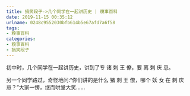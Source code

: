```yaml
---
title: 搞笑段子->几个同学在一起讲历史 | 糗事百科
date: 2019-11-15 00:35:12
urlname: 0248c9552030bfb614b5e67afd7a6f58
tags: 
- 糗事百科
categories:
- 糗事百科
- 搞笑段子
---
```

初中时，几个同学在一起讲历史，讲到了专 诸 刺 王 僚，要 离 刺 庆 忌。

另一个同学路过，奇怪地问:“你们讲的是什么 猪 刺 王 僚，哪个 妖 女 在 刺 庆 忌？”大家一愣，继而哄堂大笑......


